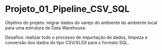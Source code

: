 # Projeto_01_Pipeline_CSV_SQL

Objetivo do projeto: migrar dados do varejo do ambiente do ambiente local para uma estrutura de Data Warehouse.

Desafios: realizar todo o processo de importação de dados, limpeza e conversão dos dados do tipo CSV/XLSX para o formato SQL.

